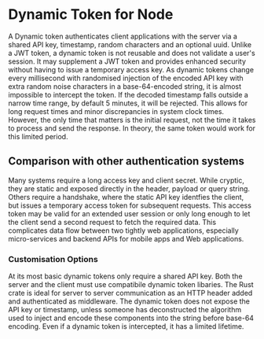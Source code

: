 # Dynamic Token for Node

A Dynamic token authenticates client applications with the server via a shared API key, timestamp, random characters and an optional uuid. Unlike a JWT token, a dynamic token is not reusable and does not validate a user's session. It may supplement a JWT token and provides enhanced security without having to issue a temporary access key. As dynamic tokens change every millisecond with randomised injection of the encoded API key with extra random noise characters in a base-64-encoded string, it is almost impossible to intercept the token.
If the decoded timestamp falls outside a narrow time range, by default 5 minutes, it will be rejected. This allows for long request times and minor discrepancies in system clock times. However, the only time that matters is the initial request, not the time it takes to process and send the response. In theory, the same token would work for this limited period.


## Comparison with other authentication systems

Many systems require a long access key and client secret. While cryptic, they are static and exposed directly in the header, payload or query string. Others require a handshake, where the static API key identfies the client, but issues a temporary access token for subsequent requests. This access token may be valid for an extended user session or only long enough to let the client send a second request to fetch the required data. This complicates data flow between two tightly web applications, especially micro-services and backend APIs for mobile apps and Web applications.

### Customisation Options

At its most basic dynamic tokens only require a shared API key. Both the server and the client must use compatibile dynamic token libaries. The Rust crate is ideal for server to server communication as an HTTP header added and authenticated as middleware. The dynamic token does not expose the API key or timestamp, unless someone has deconstructed the algorithm used to inject and encode these components into the string before base-64 encoding. Even if a dynamic token is intercepted, it has a limited lifetime.


